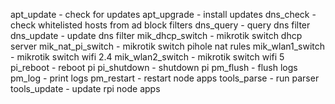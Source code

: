 apt_update - check for updates
apt_upgrade - install updates
dns_check - check whitelisted hosts from ad block filters
dns_query - query dns filter
dns_update - update dns filter
mik_dhcp_switch - mikrotik switch dhcp server
mik_nat_pi_switch - mikrotik switch pihole nat rules
mik_wlan1_switch - mikrotik switch wifi 2.4
mik_wlan2_switch - mikrotik switch wifi 5
pi_reboot - reboot pi
pi_shutdown - shutdown pi
pm_flush - flush logs
pm_log - print logs
pm_restart - restart node apps
tools_parse - run parser
tools_update - update rpi node apps
